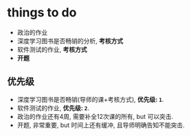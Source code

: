 
# things to do

<!--
- ~~10月27之前完成高级人工智能论文。~~
- 10月2，bp算法及下次课预习。
- 10月2，银行的py画图作业。
- 11月15，导师双选表格。
- 11月23，英语4级口试（11月18日打印准考证）。
- 12月14，英语4级笔试（11月18日打印准考证）。

- 1904学期，跟进课程计划。
  - 上午选机器学习
  - 下午选csapp

- 软件工程未完成事项
  - 补全第一节课翻译（可以作为4级的一种练习方式）
  - uml整理
  - 设计模式整理。

- mooc
  - 赵卫东老师机器学习
  - standford的几门课
    - 陶晓鹏老师课上讲到的
    - IBM的ppt中讲到的
  - 李景涛老师密码mooc

- 跑步，一周2~3次，每次耗时40分钟左右

- 练字，一周2~3次，每次耗时40分钟左右

- 数学，大任务
  - 高数与线代复习
  - 概率
  - 统计
-->

- 政治的作业
- 深度学习图书是否畅销的分析, **考核方式**
- 软件测试的作业, **考核方式**
- **开题**

## 优先级

- 深度学习图书是否畅销(导师的课+考核方式), **优先级: `1`**.
- 软件测试的作业, **优先级: `2`**.
- 政治的作业还有4周, 需要补全12次课的所有, but 可以突击.
- 开题, 非常重要, but 时间上还有缓冲, 且导师明确告知不能突击.
